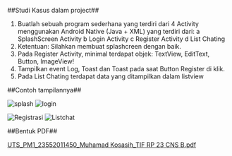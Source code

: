 ##Studi Kasus dalam project##
1.	Buatlah sebuah program sederhana yang terdiri dari 4 Activity menggunakan Android Native (Java + XML) yang terdiri dari:
a	SplashScreen Activity
b	Login Activity
c	Register Activity
d	List Chating
2.	Ketentuan: Silahkan membuat splashcreen dengan baik.
3.	Pada Register Activity, minimal terdapat objek: TextView, EditText, Button, ImageView!
4.	Tampilkan event Log, Toast dan Toast pada saat Button Register di klik.
5.	Pada List Chating terdapat data yang ditampilkan dalam listview

##Contoh tampilannya##

![splash](https://github.com/user-attachments/assets/b6b2c49c-f164-494e-927e-947d7f816712)
    ![login](https://github.com/user-attachments/assets/80c9dff7-449e-48ed-9898-680aaf47c467)


![Registrasi](https://github.com/user-attachments/assets/182d686e-e979-4367-bbe7-83fc9f679c9c)
    ![Listchat](https://github.com/user-attachments/assets/c87cd5f6-1817-4949-b854-69bb47688aa8)



##Bentuk PDF##

[UTS_PM1_23552011450_Muhamad Kosasih_TIF RP 23 CNS B.pdf](https://github.com/user-attachments/files/20052398/UTS_PM1_23552011450_Muhamad.Kosasih_TIF.RP.23.CNS.B.pdf)
